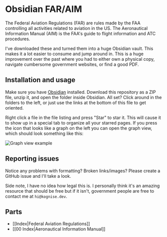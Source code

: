 # Obsidian FAR/AIM

The Federal Aviation Regulations (FAR) are rules made by the FAA controlling all activities related to aviation in the US. The Aeronautical Information Manual (AIM) is the FAA's guide to flight information and ATC procedures.

I've downloaded these and turned them into a huge Obsidian vault. This makes it a lot easier to consume and jump around in. This is a huge improvement over the past where you had to either own a physical copy, navigate cumbersome government websites, or find a good PDF.

## Installation and usage
Make sure you have [Obsidian](https://obsidian.md/) installed. Download this repository as a ZIP file, unzip it, and open the folder inside Obsidian. All set? Click around in the folders to the left, or just use the links at the bottom of this file to get oriented.

Right click a file in the file listing and press "Star" to star it. This will cause it to show up in a special tab to organize all your starred pages. If you press the icon that looks like a graph on the left you can open the graph view, which should look something like this:

![Graph view example](https://doggo.ninja/Zze89q.png)

## Reporting issues
Notice any problems with formatting? Broken links/images? Please create a GitHub issue and I'll take a look.

Side note, I have no idea how legal this is. I personally think it's an amazing resource that should be free but if it isn't, government people are free to contact me at `hi@kognise.dev`.

## Parts
- [[Index|Federal Aviation Regulations]]
- [[00 Index|Aeronautical Information Manual]]